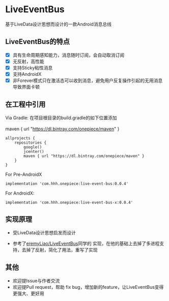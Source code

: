 # LiveEventBus

基于LiveData设计思想而设计的一款Android消息总线


## LiveEventBus的特点

- [x] 具有生命周期感知能力，消息随时订阅，会自动取消订阅
- [x] 无反射，高性能
- [x] 支持Sticky粘性消息
- [x] 支持AndroidX
- [x] 非Forever模式只在激活态可以收到消息，避免用户反复操作引起的无用消息导致界面卡顿

## 在工程中引用

Via Gradle: 在项目根目录的build.gradle的如下位置添加 <br><br>
maven { url "https://dl.bintray.com/onepiece/maven" }

```
allprojects {
    repositories {
        google()
        jcenter()
        maven { url "https://dl.bintray.com/onepiece/maven" }
    }
}
```

For Pre-AndroidX
```
implementation 'com.hhh.onepiece:live-event-bus:0.0.4'
```
For AndroidX:
```
implementation 'com.hhh.onepiece:live-event-bus-x:0.0.4'
```

## 实现原理
- 受LiveData设计思想启发而设计

- 参考了[eremyLiao/LiveEventBus](https://github.com/JeremyLiao/LiveEventBus)同学的
实现，在他的基础上去掉了多进程支持，去掉了反射，简化了用法，重写了实现

## 其他
- 欢迎提Issue与作者交流
- 欢迎提Pull request，帮助 fix bug，增加新的feature，让LiveEventBus变得更强大、更好用